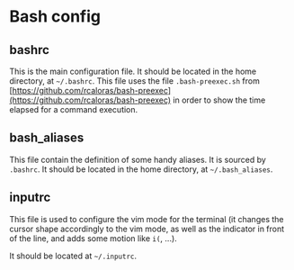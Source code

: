 # Bash config

## bashrc
This is the main configuration file. It should be located in the home directory, at `~/.bashrc`.
This file uses the file `.bash-preexec.sh` from [https://github.com/rcaloras/bash-preexec](https://github.com/rcaloras/bash-preexec) in order to show the time elapsed for a command execution.

## bash_aliases
This file contain the definition of some handy aliases. It is sourced by `.bashrc`.
It should be located in the home directory, at `~/.bash_aliases`.

## inputrc
This file is used to configure the vim mode for the terminal (it changes the cursor shape accordingly to the vim mode, as well as the indicator in front of the line, and adds some motion like `i(`, ...).

It should be located at `~/.inputrc`.
